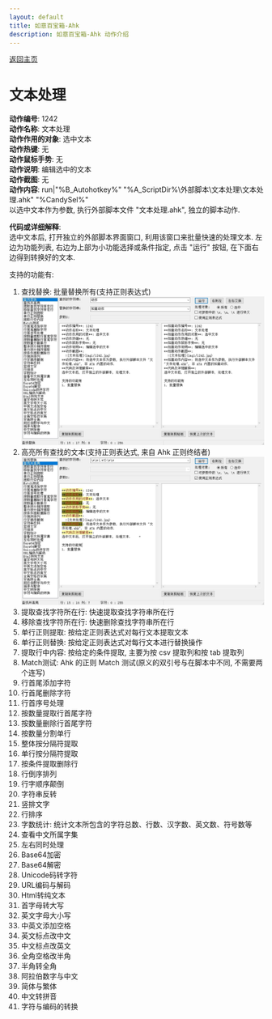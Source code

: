 ```yaml
---
layout: default
title: 如意百宝箱-Ahk
description: 如意百宝箱-Ahk 动作介绍
---
```


[返回主页](../index.md)

# [](#header-2) 文本处理

**动作编号**: 1242  
**动作名称**: 文本处理  
**动作作用的对象**: 选中文本  
**动作热键**: 无  
**动作鼠标手势**: 无  
**动作说明**: 编辑选中的文本  
**动作截图**: 无  
**动作内容**: run|"%B_Autohotkey%" "%A_ScriptDir%\外部脚本\文本处理\文本处理.ahk" "%CandySel%"  
以选中文本作为参数, 执行外部脚本文件 "文本处理.ahk", 独立的脚本动作.  

**代码或详细解释**:  
选中文本后, 打开独立的外部脚本界面窗口, 利用该窗口来批量快速的处理文本. 左边为功能列表, 右边为上部为小功能选择或条件指定, 点击 "运行" 按钮, 在下面右边得到转换好的文本.  

支持的功能有:  
1. 查找替换: 批量替换所有(支持正则表达式)  
  ![文本处理](img1/1242-1.jpg)  
2. 高亮所有查找的文本(支持正则表达式, 来自 Ahk 正则终结者)  
  ![文本处理](img1/1242-2.jpg)  
3. 提取查找字符所在行: 快速提取查找字符串所在行  
4. 移除查找字符所在行: 快速删除查找字符串所在行  
5. 单行正则提取: 按给定正则表达式对每行文本提取文本  
6. 单行正则替换: 按给定正则表达式对每行文本进行替换操作  
7. 提取行中内容: 按给定的条件提取, 主要为按 csv 提取列和按 tab 提取列  
8. Match测试: Ahk 的正则 Match 测试(原义的双引号与在脚本中不同, 不需要两个连写)  
9. 行首尾添加字符  
10. 行首尾删除字符  
11. 行首序号处理  
12. 按数量提取行首尾字符  
13. 按数量删除行首尾字符  
14. 按数量分割单行  
15. 整体按分隔符提取  
16. 单行按分隔符提取  
17. 按条件提取删除行  
18. 行倒序排列  
19. 行字顺序颠倒  
20. 字符串反转  
21. 竖排文字  
22. 行排序  
23. 字数统计: 统计文本所包含的字符总数、行数、汉字数、英文数、符号数等  
24. 查看中文所属字集  
25. 左右同时处理  
26. Base64加密  
27. Base64解密  
28. Unicode码转字符  
29. URL编码与解码  
30. Html转纯文本  
31. 首字母转大写  
32. 英文字母大小写  
33. 中英文添加空格  
34. 英文标点改中文  
35. 中文标点改英文  
36. 全角空格改半角  
37. 半角转全角  
38. 阿拉伯数字与中文  
39. 简体与繁体  
40. 中文转拼音  
41. 字符与编码的转换  
  





